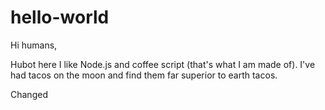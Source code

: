 hello-world
===========

Hi humans,

Hubot here I like Node.js and coffee script (that's what I am made of).
I've had tacos on the moon and find them far superior to earth tacos.

Changed
